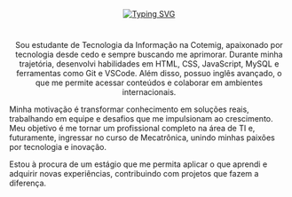 <div align="center">
  <a href="https://git.io/typing-svg">
    <img src="https://readme-typing-svg.demolab.com?font=Fira+Code&weight=500&size=22&pause=1000&color=000000&center=true&vCenter=true&random=false&width=524&lines=%E2%8A%B9+Olá+eu+sou+o+João+Lucas!+%E2%8A%B9+" alt="Typing SVG">
  </a>
</div>

#

<p align="center">Sou estudante de Tecnologia da Informação na Cotemig, apaixonado por tecnologia desde cedo e sempre buscando me aprimorar. Durante minha trajetória, desenvolvi habilidades em HTML, CSS, JavaScript, MySQL e ferramentas como Git e VSCode. Além disso, possuo inglês avançado, o que me permite acessar conteúdos e colaborar em ambientes internacionais.

Minha motivação é transformar conhecimento em soluções reais, trabalhando em equipe e desafios que me impulsionam ao crescimento. Meu objetivo é me tornar um profissional completo na área de TI e, futuramente, ingressar no curso de Mecatrônica, unindo minhas paixões por tecnologia e inovação.

Estou à procura de um estágio que me permita aplicar o que aprendi e adquirir novas experiências, contribuindo com projetos que fazem a diferença.


  


